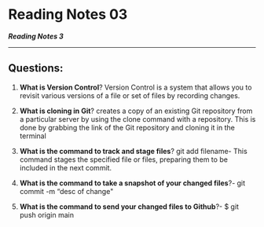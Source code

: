 # Reading Notes 03
***Reading Notes 3***

---
## Questions:
1. **What is Version Control**? Version Control is a system that allows you to revisit various versions of a file or set of files by recording changes.
   
2. **What is cloning in Git**? creates a copy of an existing Git repository from a particular server by using the clone command with a repository. This is done by grabbing the link of the Git repository and cloning it in the terminal
   
3. **What is the command to track and stage files**? git add filename- This command stages the specified file or files, preparing them to be included in the next commit.
   
4. **What is the command to take a snapshot of your changed files**?- git commit -m “desc of change"
   
5. **What is the command to send your changed files to Github**?- $ git push origin main 

